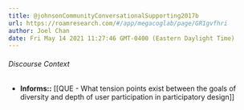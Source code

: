 ```yaml
---
title: @johnsonCommunityConversationalSupporting2017b
url: https://roamresearch.com/#/app/megacoglab/page/GR1gvfhri
author: Joel Chan
date: Fri May 14 2021 11:27:46 GMT-0400 (Eastern Daylight Time)
---
```




###### Discourse Context

- **Informs::** [[QUE - What tension points exist between the goals of diversity and depth of user participation in participatory design]]
